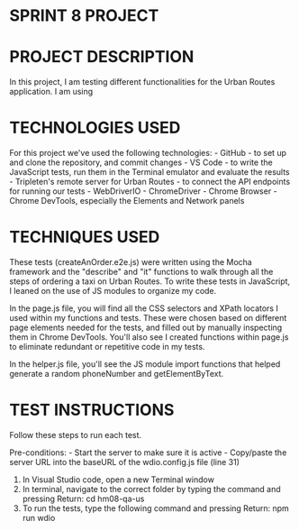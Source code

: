 # SPRINT 8 PROJECT

# PROJECT DESCRIPTION
In this project, I am testing different functionalities for the Urban Routes application. I am using 

# TECHNOLOGIES USED
For this project we've used the following technologies:
    - GitHub - to set up and clone the repository, and commit changes
    - VS Code - to write the JavaScript tests, run them in the Terminal emulator and evaluate the results
    - Tripleten's remote server for Urban Routes - to connect the API endpoints for running our tests
    - WebDriverIO
        -  ChromeDriver
    - Chrome Browser
    - Chrome DevTools, especially the Elements and Network panels

# TECHNIQUES USED
These tests (createAnOrder.e2e.js) were written using the Mocha framework and the "describe" and "it" functions to walk through all the steps of ordering a taxi on Urban Routes. To write these tests in JavaScript, I leaned on the use of JS modules to organize my code. 

In the page.js file, you will find all the CSS selectors and XPath locators I used within my functions and tests. These were chosen based on different page elements needed for the tests, and filled out by manually inspecting them in Chrome DevTools. You'll also see I created functions within page.js to eliminate redundant or repetitive code in my tests. 

In the helper.js file, you'll see the JS module import functions that helped generate a random phoneNumber and getElementByText. 

# TEST INSTRUCTIONS
Follow these steps to run each test.

Pre-conditions:
    - Start the server to make sure it is active
    - Copy/paste the server URL into the baseURL of the wdio.config.js file (line 31)

1) In Visual Studio code, open a new Terminal window
2) In terminal, navigate to the correct folder by typing the command and pressing Return:
    cd hm08-qa-us
3) To run the tests, type the following command and pressing Return:
    npm run wdio